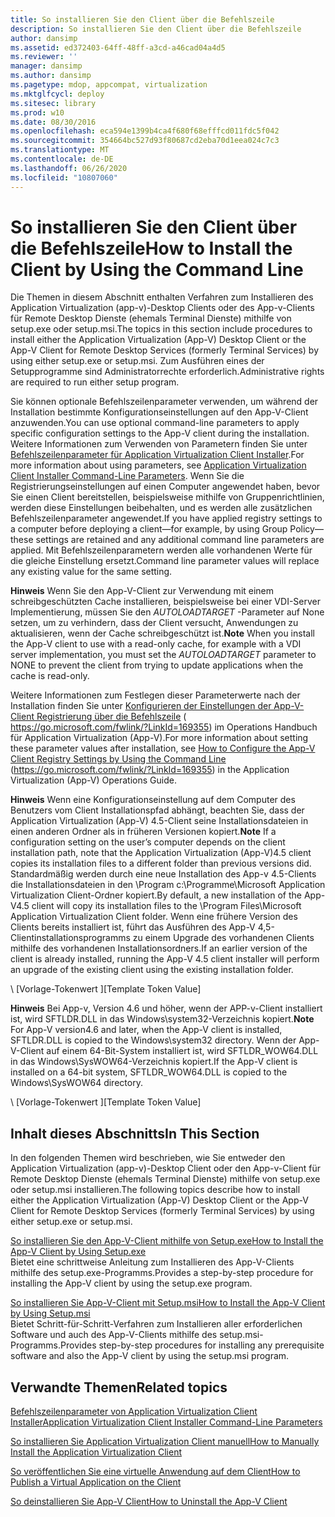 ```yaml
---
title: So installieren Sie den Client über die Befehlszeile
description: So installieren Sie den Client über die Befehlszeile
author: dansimp
ms.assetid: ed372403-64ff-48ff-a3cd-a46cad04a4d5
ms.reviewer: ''
manager: dansimp
ms.author: dansimp
ms.pagetype: mdop, appcompat, virtualization
ms.mktglfcycl: deploy
ms.sitesec: library
ms.prod: w10
ms.date: 08/30/2016
ms.openlocfilehash: eca594e1399b4ca4f680f68efffcd011fdc5f042
ms.sourcegitcommit: 354664bc527d93f80687cd2eba70d1eea024c7c3
ms.translationtype: MT
ms.contentlocale: de-DE
ms.lasthandoff: 06/26/2020
ms.locfileid: "10807060"
---
```

# <span data-ttu-id="c74ce-103">So installieren Sie den Client über die Befehlszeile</span><span class="sxs-lookup"><span data-stu-id="c74ce-103">How to Install the Client by Using the Command Line</span></span>


<span data-ttu-id="c74ce-104">Die Themen in diesem Abschnitt enthalten Verfahren zum Installieren des Application Virtualization (app-v)-Desktop Clients oder des App-v-Clients für Remote Desktop Dienste (ehemals Terminal Dienste) mithilfe von setup.exe oder setup.msi.</span><span class="sxs-lookup"><span data-stu-id="c74ce-104">The topics in this section include procedures to install either the Application Virtualization (App-V) Desktop Client or the App-V Client for Remote Desktop Services (formerly Terminal Services) by using either setup.exe or setup.msi.</span></span> <span data-ttu-id="c74ce-105">Zum Ausführen eines der Setupprogramme sind Administratorrechte erforderlich.</span><span class="sxs-lookup"><span data-stu-id="c74ce-105">Administrative rights are required to run either setup program.</span></span>

<span data-ttu-id="c74ce-106">Sie können optionale Befehlszeilenparameter verwenden, um während der Installation bestimmte Konfigurationseinstellungen auf den App-V-Client anzuwenden.</span><span class="sxs-lookup"><span data-stu-id="c74ce-106">You can use optional command-line parameters to apply specific configuration settings to the App-V client during the installation.</span></span> <span data-ttu-id="c74ce-107">Weitere Informationen zum Verwenden von Parametern finden Sie unter [Befehlszeilenparameter für Application Virtualization Client Installer](application-virtualization-client-installer-command-line-parameters.md).</span><span class="sxs-lookup"><span data-stu-id="c74ce-107">For more information about using parameters, see [Application Virtualization Client Installer Command-Line Parameters](application-virtualization-client-installer-command-line-parameters.md).</span></span> <span data-ttu-id="c74ce-108">Wenn Sie die Registrierungseinstellungen auf einen Computer angewendet haben, bevor Sie einen Client bereitstellen, beispielsweise mithilfe von Gruppenrichtlinien, werden diese Einstellungen beibehalten, und es werden alle zusätzlichen Befehlszeilenparameter angewendet.</span><span class="sxs-lookup"><span data-stu-id="c74ce-108">If you have applied registry settings to a computer before deploying a client—for example, by using Group Policy—these settings are retained and any additional command line parameters are applied.</span></span> <span data-ttu-id="c74ce-109">Mit Befehlszeilenparametern werden alle vorhandenen Werte für die gleiche Einstellung ersetzt.</span><span class="sxs-lookup"><span data-stu-id="c74ce-109">Command line parameter values will replace any existing value for the same setting.</span></span>

<span data-ttu-id="c74ce-110">**Hinweis**  Wenn Sie den App-V-Client zur Verwendung mit einem schreibgeschützten Cache installieren, beispielsweise bei einer VDI-Server Implementierung, müssen Sie den *AUTOLOADTARGET* -Parameter auf None setzen, um zu verhindern, dass der Client versucht, Anwendungen zu aktualisieren, wenn der Cache schreibgeschützt ist.</span><span class="sxs-lookup"><span data-stu-id="c74ce-110">**Note** When you install the App-V client to use with a read-only cache, for example with a VDI server implementation, you must set the *AUTOLOADTARGET* parameter to NONE to prevent the client from trying to update applications when the cache is read-only.</span></span>

 

<span data-ttu-id="c74ce-111">Weitere Informationen zum Festlegen dieser Parameterwerte nach der Installation finden Sie unter [Konfigurieren der Einstellungen der App-V-Client Registrierung über die Befehlszeile](https://go.microsoft.com/fwlink/?LinkId=169355) ( https://go.microsoft.com/fwlink/?LinkId=169355) im Operations Handbuch für Application Virtualization (App-V).</span><span class="sxs-lookup"><span data-stu-id="c74ce-111">For more information about setting these parameter values after installation, see [How to Configure the App-V Client Registry Settings by Using the Command Line](https://go.microsoft.com/fwlink/?LinkId=169355) (https://go.microsoft.com/fwlink/?LinkId=169355) in the Application Virtualization (App-V) Operations Guide.</span></span>

<span data-ttu-id="c74ce-112">**Hinweis**  Wenn eine Konfigurationseinstellung auf dem Computer des Benutzers vom Client Installationspfad abhängt, beachten Sie, dass der Application Virtualization (App-V) 4.5-Client seine Installationsdateien in einen anderen Ordner als in früheren Versionen kopiert.</span><span class="sxs-lookup"><span data-stu-id="c74ce-112">**Note** If a configuration setting on the user’s computer depends on the client installation path, note that the Application Virtualization (App-V)4.5 client copies its installation files to a different folder than previous versions did.</span></span> <span data-ttu-id="c74ce-113">Standardmäßig werden durch eine neue Installation des App-v 4.5-Clients die Installationsdateien in den \\Program c:\\Programme\\Microsoft Application Virtualization Client-Ordner kopiert.</span><span class="sxs-lookup"><span data-stu-id="c74ce-113">By default, a new installation of the App-V4.5 client will copy its installation files to the \\Program Files\\Microsoft Application Virtualization Client folder.</span></span> <span data-ttu-id="c74ce-114">Wenn eine frühere Version des Clients bereits installiert ist, führt das Ausführen des App-V 4,5-Clientinstallationsprogramms zu einem Upgrade des vorhandenen Clients mithilfe des vorhandenen Installationsordners.</span><span class="sxs-lookup"><span data-stu-id="c74ce-114">If an earlier version of the client is already installed, running the App-V 4.5 client installer will perform an upgrade of the existing client using the existing installation folder.</span></span>

 

<span data-ttu-id="c74ce-115">\ [Vorlage-Tokenwert \]</span><span class="sxs-lookup"><span data-stu-id="c74ce-115">\[Template Token Value\]</span></span>

<span data-ttu-id="c74ce-116">**Hinweis**  Bei App-v, Version 4.6 und höher, wenn der APP-v-Client installiert ist, wird SFTLDR.DLL in das Windows\\system32-Verzeichnis kopiert.</span><span class="sxs-lookup"><span data-stu-id="c74ce-116">**Note** For App-V version4.6 and later, when the App-V client is installed, SFTLDR.DLL is copied to the Windows\\system32 directory.</span></span> <span data-ttu-id="c74ce-117">Wenn der App-V-Client auf einem 64-Bit-System installiert ist, wird SFTLDR\_WOW64.DLL in das Windows\\SysWOW64-Verzeichnis kopiert.</span><span class="sxs-lookup"><span data-stu-id="c74ce-117">If the App-V client is installed on a 64-bit system, SFTLDR\_WOW64.DLL is copied to the Windows\\SysWOW64 directory.</span></span>

 

<span data-ttu-id="c74ce-118">\ [Vorlage-Tokenwert \]</span><span class="sxs-lookup"><span data-stu-id="c74ce-118">\[Template Token Value\]</span></span>

## <span data-ttu-id="c74ce-119">Inhalt dieses Abschnitts</span><span class="sxs-lookup"><span data-stu-id="c74ce-119">In This Section</span></span>


<span data-ttu-id="c74ce-120">In den folgenden Themen wird beschrieben, wie Sie entweder den Application Virtualization (app-v)-Desktop Client oder den App-v-Client für Remote Desktop Dienste (ehemals Terminal Dienste) mithilfe von setup.exe oder setup.msi installieren.</span><span class="sxs-lookup"><span data-stu-id="c74ce-120">The following topics describe how to install either the Application Virtualization (App-V) Desktop Client or the App-V Client for Remote Desktop Services (formerly Terminal Services) by using either setup.exe or setup.msi.</span></span>

<a href="" id="how-to-install-the-app-v-client-by-using-setup-exe"></a>[<span data-ttu-id="c74ce-121">So installieren Sie den App-V-Client mithilfe von Setup.exe</span><span class="sxs-lookup"><span data-stu-id="c74ce-121">How to Install the App-V Client by Using Setup.exe</span></span>](how-to-install-the-app-v-client-by-using-setupexe-new.md)  
<span data-ttu-id="c74ce-122">Bietet eine schrittweise Anleitung zum Installieren des App-V-Clients mithilfe des setup.exe-Programms.</span><span class="sxs-lookup"><span data-stu-id="c74ce-122">Provides a step-by-step procedure for installing the App-V client by using the setup.exe program.</span></span>

<a href="" id="how-to-install-the-app-v-client-by-using-setup-msi"></a>[<span data-ttu-id="c74ce-123">So installieren Sie App-V-Client mit Setup.msi</span><span class="sxs-lookup"><span data-stu-id="c74ce-123">How to Install the App-V Client by Using Setup.msi</span></span>](how-to-install-the-app-v-client-by-using-setupmsi-new.md)  
<span data-ttu-id="c74ce-124">Bietet Schritt-für-Schritt-Verfahren zum Installieren aller erforderlichen Software und auch des App-V-Clients mithilfe des setup.msi-Programms.</span><span class="sxs-lookup"><span data-stu-id="c74ce-124">Provides step-by-step procedures for installing any prerequisite software and also the App-V client by using the setup.msi program.</span></span>

## <span data-ttu-id="c74ce-125">Verwandte Themen</span><span class="sxs-lookup"><span data-stu-id="c74ce-125">Related topics</span></span>


[<span data-ttu-id="c74ce-126">Befehlszeilenparameter von Application Virtualization Client Installer</span><span class="sxs-lookup"><span data-stu-id="c74ce-126">Application Virtualization Client Installer Command-Line Parameters</span></span>](application-virtualization-client-installer-command-line-parameters.md)

[<span data-ttu-id="c74ce-127">So installieren Sie Application Virtualization Client manuell</span><span class="sxs-lookup"><span data-stu-id="c74ce-127">How to Manually Install the Application Virtualization Client</span></span>](how-to-manually-install-the-application-virtualization-client.md)

[<span data-ttu-id="c74ce-128">So veröffentlichen Sie eine virtuelle Anwendung auf dem Client</span><span class="sxs-lookup"><span data-stu-id="c74ce-128">How to Publish a Virtual Application on the Client</span></span>](how-to-publish-a-virtual-application-on-the-client.md)

[<span data-ttu-id="c74ce-129">So deinstallieren Sie App-V Client</span><span class="sxs-lookup"><span data-stu-id="c74ce-129">How to Uninstall the App-V Client</span></span>](how-to-uninstall-the-app-v-client.md)

 

 





